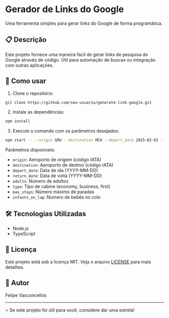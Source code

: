 # Gerador de Links do Google

Uma ferramenta simples para gerar links do Google de forma programática.

## 📋 Descrição

Este projeto fornece uma maneira fácil de gerar links de pesquisa do Google através de código. Útil para automação de buscas ou integração com outras aplicações.

## 🚀 Como usar

1. Clone o repositório:
```bash
git clone https://github.com/seu-usuario/generate-link-google.git
```

2. Instale as dependências:
```bash
npm install
```

3. Execute o comando com os parâmetros desejados:
```bash
npm start -- --origin GRU --destination MCO --depart_date 2025-02-01 --return_date 2025-02-10 --adults 2 --type economy --max_stops 0 --infants_on_lap 1
```

Parâmetros disponíveis:
- `origin`: Aeroporto de origem (código IATA)
- `destination`: Aeroporto de destino (código IATA)
- `depart_date`: Data de ida (YYYY-MM-DD)
- `return_date`: Data de volta (YYYY-MM-DD)
- `adults`: Número de adultos
- `type`: Tipo de cabine (economy, business, first)
- `max_stops`: Número máximo de paradas
- `infants_on_lap`: Número de bebês no colo

## 🛠️ Tecnologias Utilizadas

- Node.js
- TypeScript

## 📝 Licença

Este projeto está sob a licença MIT. Veja o arquivo [LICENSE](LICENSE) para mais detalhes.

## 👤 Autor

Felipe Vasconcellos

---

⭐️ Se este projeto foi útil para você, considere dar uma estrela!
